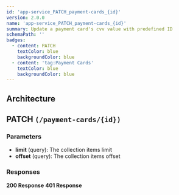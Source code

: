 ```yaml
---
id: 'app-service_PATCH_payment-cards_{id}'
version: 2.0.0
name: 'app-service_PATCH_payment-cards_{id}'
summary: Update a payment card's cvv value with predefined ID
schemaPath: ''
badges:
  - content: PATCH
    textColor: blue
    backgroundColor: blue
  - content: 'tag:Payment Cards'
    textColor: blue
    backgroundColor: blue
---
```

## Architecture
<NodeGraph />



## PATCH `(/payment-cards/{id})`

### Parameters
- **limit** (query): The collection items limit
- **offset** (query): The collection items offset




### Responses
**200 Response**
<SchemaViewer file="response-200.json" maxHeight="500" id="response-200" />
      **401 Response**
<SchemaViewer file="response-401.json" maxHeight="500" id="response-401" />
